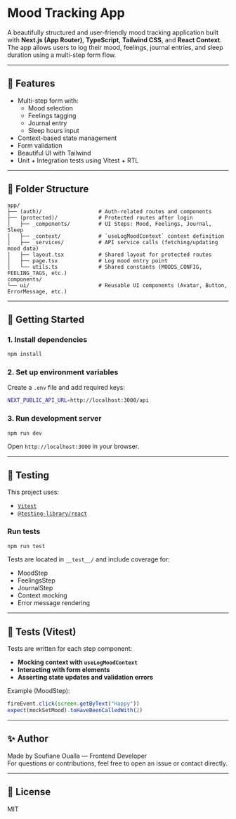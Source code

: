 # Mood Tracking App

A beautifully structured and user-friendly mood tracking application built with **Next.js (App Router)**, **TypeScript**, **Tailwind CSS**, and **React Context**. The app allows users to log their mood, feelings, journal entries, and sleep duration using a multi-step form flow.

---

## 🧠 Features

- Multi-step form with:
  - Mood selection
  - Feelings tagging
  - Journal entry
  - Sleep hours input
- Context-based state management
- Form validation
- Beautiful UI with Tailwind
- Unit + Integration tests using Vitest + RTL

---

## 📁 Folder Structure

```
app/
├── (auth)/                  # Auth-related routes and components
├── (protected)/             # Protected routes after login
│   ├── _components/         # UI Steps: Mood, Feelings, Journal, Sleep
│   ├── _context/            # `useLogMoodContext` context definition
│   ├── _services/           # API service calls (fetching/updating mood data)
│   ├── layout.tsx           # Shared layout for protected routes
│   ├── page.tsx             # Log mood entry point
│   └── utils.ts             # Shared constants (MOODS_CONFIG, FEELING_TAGS, etc.)
components/
└── ui/                      # Reusable UI components (Avatar, Button, ErrorMessage, etc.)
```

---

## 🚀 Getting Started

### 1. Install dependencies

```bash
npm install
```

### 2. Set up environment variables

Create a `.env` file and add required keys:

```bash
NEXT_PUBLIC_API_URL=http://localhost:3000/api
```

### 3. Run development server

```bash
npm run dev
```

Open `http://localhost:3000` in your browser.

---

## 🧪 Testing

This project uses:

- [`Vitest`](https://vitest.dev/)
- [`@testing-library/react`](https://testing-library.com/docs/react-testing-library/intro/)

### Run tests

```bash
npm run test
```

Tests are located in `__test__/` and include coverage for:

- MoodStep
- FeelingsStep
- JournalStep
- Context mocking
- Error message rendering

---

## 📂 Tests (Vitest)

Tests are written for each step component:

- **Mocking context with `useLogMoodContext`**
- **Interacting with form elements**
- **Asserting state updates and validation errors**

Example (MoodStep):
```ts
fireEvent.click(screen.getByText("Happy"))
expect(mockSetMood).toHaveBeenCalledWith(2)
```

---

## ✨ Author

Made by Soufiane Oualla — Frontend Developer  
For questions or contributions, feel free to open an issue or contact directly.

---

## 📝 License

MIT
